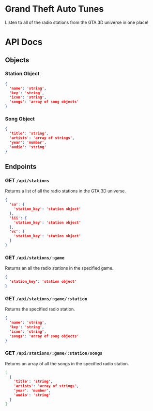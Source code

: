 # Grand Theft Auto Tunes

Listen to all of the radio stations from the GTA 3D universe in one place!

# API Docs

## Objects

### Station Object

```json
{
  'name': 'string',
  'key': 'string',
  'icon': 'string',
  'songs': 'array of song objects'
}
```

### Song Object

```json
{
  'title': 'string',
  'artists': 'array of strings',
  'year': 'number',
  'audio': 'string'
}
```

## Endpoints

### GET `/api/stations`

Returns a list of all the radio stations in the GTA 3D universe.

```json
{
  'sa': {
    'station_key': 'station object'
  },
  'iii': {
    'station_key': 'station object'
  },
  'vc': {
    'station_key': 'station object'
  }
}
```

### GET `/api/stations/:game`

Returns an all the radio stations in the specified game.

```json
{
  'station_key': 'station object'
}
```

### GET `/api/stations/:game/:station`

Returns the specified radio station.

```json
{
  'name': 'string',
  'key': 'string',
  'icon': 'string',
  'songs': 'array of song objects'
}
```

### GET `/api/stations/:game/:station/songs`

Returns an array of all the songs in the specified radio station.

```json
[
  {
    'title': 'string',
    'artists': 'array of strings',
    'year': 'number',
    'audio': 'string'
  }
]
```